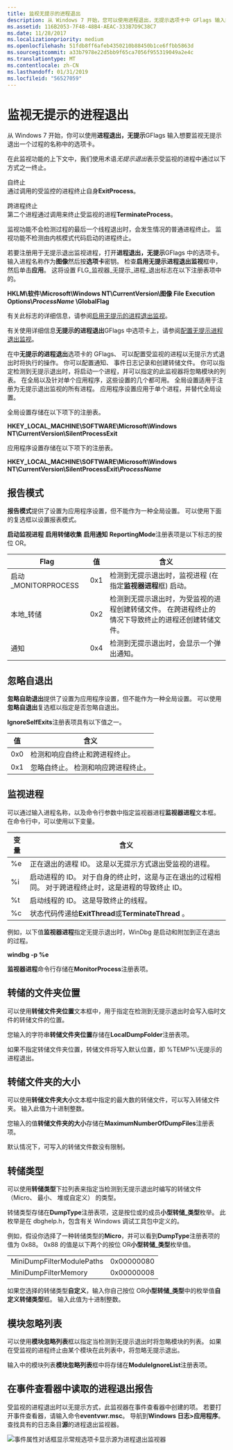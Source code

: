```yaml
---
title: 监视无提示的进程退出
description: 从 Windows 7 开始，您可以使用进程退出，无提示选项卡中 GFlags 输入想要监视无提示退出一个过程的名称。
ms.assetid: 116B2053-7F48-48B4-AEAC-333B7D9C38C7
ms.date: 11/28/2017
ms.localizationpriority: medium
ms.openlocfilehash: 51fdb8ff6afeb4350210b88450b1ce6ffbb5863d
ms.sourcegitcommit: a33b7978e22d5bb9f65ca7056f955319049a2e4c
ms.translationtype: MT
ms.contentlocale: zh-CN
ms.lasthandoff: 01/31/2019
ms.locfileid: "56527059"
---
```

# <a name="monitoring-silent-process-exit"></a>监视无提示的进程退出


从 Windows 7 开始，你可以使用**进程退出，无提示**GFlags 输入想要监视无提示退出一个过程的名称中的选项卡。

在此监视功能的上下文中，我们使用术语*无提示退出*表示受监视的进程中通过以下方式之一终止。

<span id="Self_termination"></span><span id="self_termination"></span><span id="SELF_TERMINATION"></span>自终止  
通过调用的受监控的进程终止自身**ExitProcess**。

<span id="Cross-process_termination"></span><span id="cross-process_termination"></span><span id="CROSS-PROCESS_TERMINATION"></span>跨进程终止  
第二个进程通过调用来终止受监视的进程**TerminateProcess**。

监视功能不会检测过程的最后一个线程退出时，会发生情况的普通进程终止。 监视功能不检测由内核模式代码启动的进程终止。

若要注册用于无提示退出监视进程，打开**进程退出，无提示**GFlags 中的选项卡。 输入进程名称作为**图像**然后按**选项卡**密钥。 检查**启用无提示进程退出监视**框中，然后单击**应用**。 这将设置 FLG\_监视器\_无提示\_进程\_退出标志在以下注册表项中的。

**HKLM\\软件\\Microsoft\\Windows NT\\CurrentVersion\\图像 File Execution Options\\*ProcessName* \\GlobalFlag**

有关此标志的详细信息，请参阅[启用无提示的进程退出监视](enable-silent-process-exit-monitoring.md)。

有关使用详细信息**无提示的进程退出**GFlags 中选项卡上，请参阅[配置无提示进程退出监视](setting-and-clearing-flags-for-silent-process-exit.md)。

在中**无提示的进程退出**选项卡的 GFlags、 可以配置受监视的进程以无提示方式退出时将执行的操作。 你可以配置通知、 事件日志记录和创建转储文件。 你可以指定检测到无提示退出时，将启动一个进程，并可以指定的此监视器将忽略模块的列表。 在全局以及针对单个应用程序，这些设置的几个都可用。 全局设置适用于注册为无提示退出监视的所有进程。 应用程序设置应用于单个进程，并替代全局设置。

全局设置存储在以下项下的注册表。

**HKEY\_LOCAL\_MACHINE\\SOFTWARE\\Microsoft\\Windows NT\\CurrentVersion\\SilentProcessExit**

应用程序设置存储在以下项下的注册表。

**HKEY\_LOCAL\_MACHINE\\SOFTWARE\\Microsoft\\Windows NT\\CurrentVersion\\SilentProcessExit\\*ProcessName***

## <a name="span-idreportingmodespanspan-idreportingmodespanspan-idreportingmodespanreporting-mode"></a><span id="Reporting_Mode"></span><span id="reporting_mode"></span><span id="REPORTING_MODE"></span>报告模式


**报告模式**提供了设置为应用程序设置，但不能作为一种全局设置。 可以使用下面的复选框以设置报表模式。

**启动监视进程**
**启用转储收集**
**启用通知** **ReportingMode**注册表项是以下标志的按位 OR。

| Flag                   | 值 | 含义                                                                                                                                                                                            |
|------------------------|-------|----------------------------------------------------------------------------------------------------------------------------------------------------------------------------------------------------|
| 启动\_MONITORPROCESS | 0x1   | 检测到无提示退出时，监视进程 (在指定**监视器进程**框) 启动。                                                                                          |
| 本地\_转储            | 0x2   | 检测到无提示退出时，为受监视的进程创建转储文件。 在跨进程终止的情况下导致终止的进程还创建转储文件。 |
| 通知           | 0x4   | 检测到无提示退出时，会显示一个弹出通知。                                                                                                                                  |

 

## <a name="span-idignoreselfexitsspanspan-idignoreselfexitsspanspan-idignoreselfexitsspanignore-self-exits"></a><span id="Ignore_Self_Exits"></span><span id="ignore_self_exits"></span><span id="IGNORE_SELF_EXITS"></span>忽略自退出


**忽略自助退出**提供了设置为应用程序设置，但不能作为一种全局设置。 可以使用**忽略自退出**复选框以指定是否忽略自退出。

**IgnoreSelfExits**注册表项具有以下值之一。

| 值 | 含义                                                                    |
|-------|----------------------------------------------------------------------------|
| 0x0   | 检测和响应自终止和跨进程终止。 |
| 0x1   | 忽略自终止。 检测和响应跨进程终止。  |

 

## <a name="span-idmonitorprocessspanspan-idmonitorprocessspanspan-idmonitorprocessspanmonitor-process"></a><span id="Monitor_Process"></span><span id="monitor_process"></span><span id="MONITOR_PROCESS"></span>监视进程


可以通过输入进程名称，以及命令行参数中指定监视器进程**监视器进程**文本框。 在命令行中，可以使用以下变量。

| 变量 | 含义                                                                                                                                                                                                      |
|----------|--------------------------------------------------------------------------------------------------------------------------------------------------------------------------------------------------------------|
| %e       | 正在退出的进程 ID。 这是以无提示方式退出受监视的进程。                                                                                                                               |
| %i       | 启动进程的 ID。 对于自身的终止时，这是与正在退出的过程相同。 对于跨进程终止时，这是进程的导致终止 ID。 |
| %t       | 启动线程的 ID。 这是导致终止的线程。                                                                                                                                  |
| %c       | 状态代码传递给**ExitThread**或**TerminateThread** 。                                                                                                                                            |

 

例如，以下值**监视器进程**指定无提示退出时，WinDbg 是启动和附加到正在退出的过程。

**windbg -p %e**

**监视器进程**命令行存储在**MonitorProcess**注册表项。

## <a name="span-iddumpfolderlocationspanspan-iddumpfolderlocationspanspan-iddumpfolderlocationspandump-folder-location"></a><span id="Dump_Folder_Location"></span><span id="dump_folder_location"></span><span id="DUMP_FOLDER_LOCATION"></span>转储的文件夹位置


可以使用**转储文件夹位置**文本框中，用于指定在检测到无提示退出时会写入临时文件的转储文件的位置。

您输入的字符串**转储文件夹位置**存储在**LocalDumpFolder**注册表项。

如果不指定转储文件夹位置，转储文件将写入默认位置，即 %TEMP%\\无提示的进程退出。

## <a name="span-iddumpfoldersizespanspan-iddumpfoldersizespanspan-iddumpfoldersizespandump-folder-size"></a><span id="Dump_Folder_Size"></span><span id="dump_folder_size"></span><span id="DUMP_FOLDER_SIZE"></span>转储文件夹的大小


可以使用**转储文件夹大小**文本框中指定的最大数的转储文件，可以写入转储文件夹。 输入此值为十进制整数。

您输入的值**转储文件夹的大小**存储在**MaximumNumberOfDumpFiles**注册表项。

默认情况下，可写入的转储文件数没有限制。

## <a name="span-iddumptypespanspan-iddumptypespanspan-iddumptypespandump-type"></a><span id="Dump_Type"></span><span id="dump_type"></span><span id="DUMP_TYPE"></span>转储类型


可以使用**转储类型**下拉列表来指定当检测到无提示退出时编写的转储文件 （Micro、 最小、 堆或自定义） 的类型。

转储类型存储在**DumpType**注册表项，这是按位或的成员**小型转储\_类型**枚举。 此枚举是在 dbghelp.h，包含有关 Windows 调试工具包中定义的。

例如，假设你选择了一种转储类型的**Micro**，并可以看到**DumpType**注册表项的值为 0x88。 0x88 的值是以下两个的按位 OR**小型转储\_类型**枚举值。

|                           |            |
|---------------------------|------------|
| MiniDumpFilterModulePaths | 0x00000080 |
| MiniDumpFilterMemory      | 0x00000008 |

 

如果您选择的转储类型**自定义**，输入你自己按位 OR**小型转储\_类型**中的枚举值**自定义转储类型**框。 输入此值为十进制整数。

## <a name="span-idmoduleignorelistspanspan-idmoduleignorelistspanspan-idmoduleignorelistspanmodule-ignore-list"></a><span id="Module_Ignore_List"></span><span id="module_ignore_list"></span><span id="MODULE_IGNORE_LIST"></span>模块忽略列表


可以使用**模块忽略列表**框以指定当检测到无提示退出时将忽略模块的列表。 如果在受监视的进程终止由某个模块在此列表中，将忽略无提示退出。

输入中的模块列表**模块忽略列表**框中将存储在**ModuleIgnoreList**注册表项。

## <a name="span-idreadingprocessexitreportsineventviewerspanspan-idreadingprocessexitreportsineventviewerspanspan-idreadingprocessexitreportsineventviewerspanreading-process-exit-reports-in-event-viewer"></a><span id="Reading_Process_Exit_Reports_in_Event_Viewer"></span><span id="reading_process_exit_reports_in_event_viewer"></span><span id="READING_PROCESS_EXIT_REPORTS_IN_EVENT_VIEWER"></span>在事件查看器中读取的进程退出报告


受监视的进程退出时以无提示方式，此监视器在事件查看器中创建的项。 若要打开事件查看器，请输入命令**eventvwr.msc**。 导航到**Windows 日志&gt;应用程序**。 查找具有的日志条目**源**的进程退出监视器。

![事件属性对话框显示常规选项卡显示源为进程退出监视器](images/gflagssilentprocessexit02.png)

 

 





